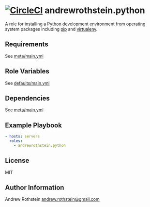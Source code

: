 [![CircleCI](https://circleci.com/gh/andrewrothstein/ansible-python.svg?style=svg)](https://circleci.com/gh/andrewrothstein/ansible-python)
andrewrothstein.python
===========================

A role for installing a [Python](https://www.python.org/) development environment from operating system packages including [pip](https://pypi.python.org/pypi/pip) and [virtualenv](https://pypi.python.org/pypi/virtualenv).

Requirements
------------

See [meta/main.yml](meta/main.yml)

Role Variables
--------------

See [defaults/main.yml](defaults/main.yml)

Dependencies
------------

See [meta/main.yml](meta/main.yml)

Example Playbook
----------------

```yml
- hosts: servers
  roles:
    - andrewrothstein.python
```

License
-------

MIT

Author Information
------------------

Andrew Rothstein <andrew.rothstein@gmail.com>

